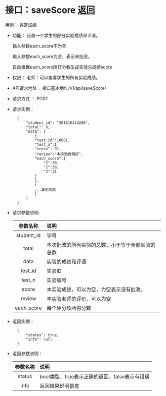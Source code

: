 # 接口：saveScore  [返回](../README.md)
用例： [评定成绩](../case/giveScore.md)

- 功能：
    设置一个学生的部分实验成绩和评语。
    
    输入参数each_score不为空
    
    输入参数each_score为空，表示未批改。
    
    自动根据each_score所打分数生成实验总成绩score
    
- 权限：
    老师：可以查看学生的所有实验成绩。
    
- API请求地址： 
    接口基本地址/v1/api/saveScore/

- 请求方式 ：
    POST
 
- 请求实例： 
 
        { 
            "student_id": "201610414206", 
            "total": 6,
            "data": {
                {
                "test_id":10001,
                "test_n":1
                "score": 91, 
                "review":"本实验做得好",
                “each_score”:{
                    "1":30,
                    "2":30,
                    "3":31
                }
                }, 
                {
                ...其他实验
                }
            }
        }

- 请求参数说明:       
 
  |参数名称|说明|
  |:---------:|:--------------------------------------------------------|      
  |student_id|学号|
  |total|本次批改的所有实验的总数，小于等于全部实验的总数|
  |data|实验的成绩和评语|
  |test_id|实验ID|
  |test_n|实验编号|
  |score|本实验成绩，可以为空，为空表示没有批改。|
  |review|本实验老师的评价，可以为空|   
  |each_score|每个评分项所得分数|
  
- 返回实例：

        {         
            "status": true,
            "info": null
        }

- 返回参数说明：    
 
  |参数名称|说明|
  |:---------:|:--------------------------------------------------------|      
  |status|bool类型，true表示正确的返回，false表示有错误|
  |info|返回结果说明信息|


